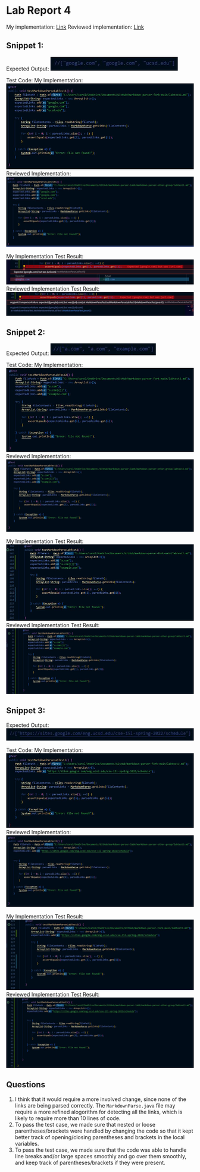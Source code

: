 # Lab Report 4

My implementation: [Link](https://github.com/Tactikal/Lab-6-markdown-parser)
Reviewed implementation: [Link](https://github.com/TheJoeship/markdown-parser-other-group)

## Snippet 1:
Expected Output: 
![image][1]

Test Code:
My Implementation:
![image][2]
Reviewed Implementation:
![image][7]

My Implementation Test Result:
![image][10]
Reviewed Implementation Test Result:
![image][11]

## Snippet 2:
Expected Output: 
![image][3]

Test Code:
My Implementation:
![image][4]
Reviewed Implementation:
![image][8]

My Implementation Test Result:
![image][12]
Reviewed Implementation Test Result:
![image][13]

## Snippet 3:
Expected Output: 
![image][5]

Test Code:
My Implementation:
![image][6]
Reviewed Implementation:
![image][9]

My Implementation Test Result:
![image][14]
Reviewed Implementation Test Result:
![image][15]

## Questions
1. I think that it would require a more involved change, since none of the links are being parsed correctly. The `MarkdownParse.java` file may require a more refined alogorithm for detecting all the links, which is likely to require more than 10 lines of code.
2. To pass the test case, we made sure that nested or loose parentheses/brackets were handled by changing the code so that it kept better track of opening/closing parentheses and brackets in the local variables.
3. To pass the test case, we made sure that the code was able to handle line breaks and/or large spaces smoothly and go over them smoothly, and keep track of parentheses/brackets if they were present. 


[1]:cqcq.JPG 
[2]:zzncn.JPG
[3]:nypo.JPG
[4]:mcmn.JPG
[5]:cqp.JPG
[6]:mlli.JPG
[7]:ccmpmcp.JPG
[8]:bbacl.JPG
[9]:cowo.JPG
[10]:bmmm.JPG
[11]:lkbl.JPG
[12]:ioxoi.JPG
[13]:cacvv.JPG
[14]:pvplk.JPG
[15]:yokml.JPG